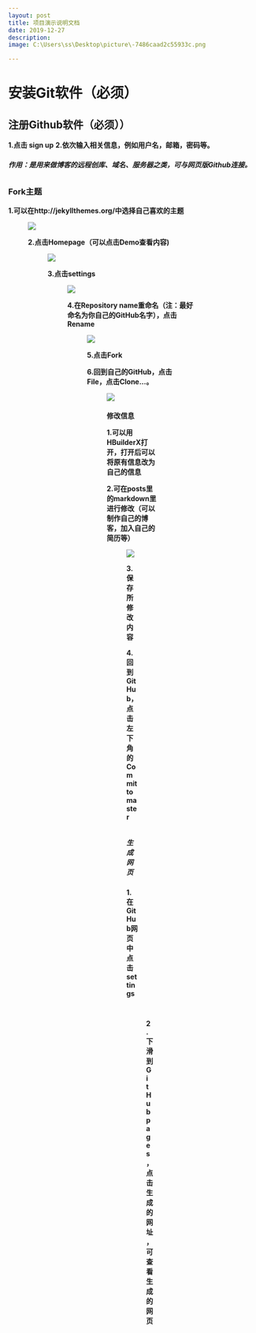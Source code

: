 ```yaml
---
layout: post
title: 项目演示说明文档
date: 2019-12-27
description:
image: C:\Users\ss\Desktop\picture\-7486caad2c55933c.png

---
```


<h1>安装Git软件（必须）</h1>

<h2>注册Github软件（必须））</h2>

**1.点击 sign up**
**2.依次输入相关信息，例如用户名，邮箱，密码等。**

###### **作用：是用来做博客的远程创库、域名、服务器之类，可与网页版Github连接。**

<h3>Fork主题</h3>

**1.可以在http://jekyllthemes.org/中选择自己喜欢的主题**

<figure>
  <img src="C:\Users\ss\Desktop\picture\-7486caad2c55933c.png"/>

**2.点击Homepage（可以点击Demo查看内容)**

<figure>

<img src="C:\Users\ss\Desktop\picture\IMG_20191223_114621.jpg"/>

**3.点击settings**

<figure>

<img src="C:\Users\ss\Desktop\picture\IMG_20191223_114644.jpg"/>

**4.在Repository name重命名（注：最好命名为你自己的GitHub名字），点击Rename**

<figure>

<img src="C:\Users\ss\Desktop\picture\IMG_20191223_114744.jpg"/>

**5.点击Fork**

**6.回到自己的GitHub，点击File，点击Clone...。**

<figure>

<img src="C:\Users\ss\Desktop\picture\IMG_20191223_114656.jpg"/>



<h4>修改信息</h>

**1.可以用HBuilderX打开，打开后可以将原有信息改为自己的信息**

**2.可在posts里的markdown里进行修改（可以制作自己的博客，加入自己的简历等）**

<figure>

<img src="C:\Users\ss\Desktop\picture\IMG_20191223_114712.jpg"/>

**3.保存所修改内容**

**4.回到GitHub，点击左下角的Commit to master**

###### 

<h5>生成网页</h5>

**1.在GitHub网页中点击settings**

<figure>

<img src="C:\Users\ss\Desktop\picture\IMG_20191223_114727.jpg"/>

**2.下滑到GitHub pages，点击生成的网址，可查看生成的网页**

<figure>

<img src="C:\Users\ss\Desktop\picture\IMG_20191223_114757.jpg"/>






